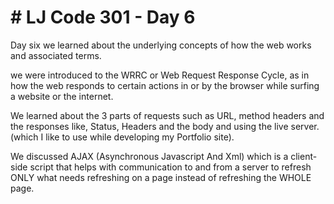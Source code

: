 <h1># LJ Code 301 - Day 6</h1>

Day six we learned about the underlying concepts of how the web works and associated terms.

we were introduced to the WRRC or Web Request Response Cycle, as in how the web responds to certain actions in or by the browser while surfing a website or the internet.

We learned about the 3 parts of requests such as URL, method headers and the responses like, Status, Headers and the body and using the live server. (which I like to use while developing my Portfolio site).

We discussed AJAX (Asynchronous Javascript And Xml) which is a client-side script that helps with communication to and from a server to refresh ONLY what needs refreshing on a page instead of refreshing the WHOLE page.

